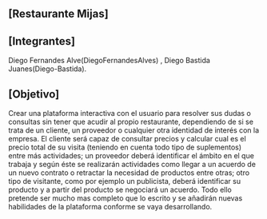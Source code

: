 ## [Restaurante Mijas]
## [Integrantes]
Diego Fernandes Alve(DiegoFernandesAlves) , Diego Bastida Juanes(Diego-Bastida).

## [Objetivo]
Crear una plataforma interactiva con el usuario para resolver sus dudas o consultas sin tener que acudir al propio restaurante, dependiendo de si se trata de un cliente, un proveedor o cualquier otra identidad de interés con la empresa. 
El cliente será capaz de consultar precios y calcular cual es el precio total de su visita (teniendo en cuenta todo tipo de suplementos) entre más actividades; un proveedor deberá identificar el ámbito en el que trabaja y según éste se realizarán actividades como llegar a un acuerdo de un nuevo contrato o retractar la necesidad de productos entre otras; otro tipo de visitante, como por ejemplo un publicista, deberá identificar su producto y a partir del producto se negociará un acuerdo. Todo ello pretende ser mucho mas completo que lo escrito y se añadirán nuevas habilidades de la plataforma conforme se vaya desarrollando.
